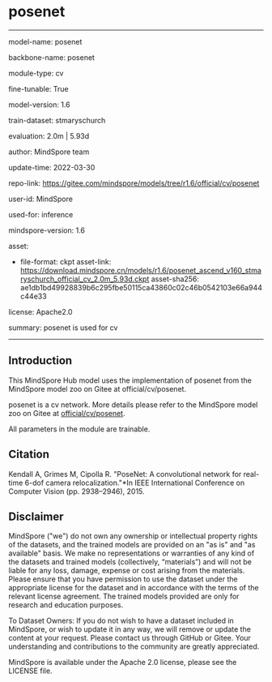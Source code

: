 # posenet

---

model-name: posenet

backbone-name: posenet

module-type: cv

fine-tunable: True

model-version: 1.6

train-dataset: stmaryschurch

evaluation: 2.0m | 5.93d

author: MindSpore team

update-time: 2022-03-30

repo-link: <https://gitee.com/mindspore/models/tree/r1.6/official/cv/posenet>

user-id: MindSpore

used-for: inference

mindspore-version: 1.6

asset:

-
    file-format: ckpt
    asset-link: <https://download.mindspore.cn/models/r1.6/posenet_ascend_v160_stmaryschurch_official_cv_2.0m_5.93d.ckpt>
    asset-sha256: ae1db1bd49928839b6c295fbe50115ca43860c02c46b0542103e66a944c44e33

license: Apache2.0

summary: posenet is used for cv

---

## Introduction

This MindSpore Hub model uses the implementation of posenet from the MindSpore model zoo on Gitee at official/cv/posenet.

posenet is a cv network. More details please refer to the MindSpore model zoo on Gitee at [official/cv/posenet](https://gitee.com/mindspore/models/blob/r1.6/official/cv/posenet/README_CN.md).

All parameters in the module are trainable.

## Citation

Kendall A, Grimes M, Cipolla R. "PoseNet: A convolutional network for real-time 6-dof camera relocalization."*In IEEE International Conference on Computer Vision (pp. 2938–2946), 2015.

## Disclaimer

MindSpore ("we") do not own any ownership or intellectual property rights of the datasets, and the trained models are provided on an "as is" and "as available" basis. We make no representations or warranties of any kind of the datasets and trained models (collectively, “materials”) and will not be liable for any loss, damage, expense or cost arising from the materials. Please ensure that you have permission to use the dataset under the appropriate license for the dataset and in accordance with the terms of the relevant license agreement. The trained models provided are only for research and education purposes.

To Dataset Owners: If you do not wish to have a dataset included in MindSpore, or wish to update it in any way, we will remove or update the content at your request. Please contact us through GitHub or Gitee. Your understanding and contributions to the community are greatly appreciated.

MindSpore is available under the Apache 2.0 license, please see the LICENSE file.
